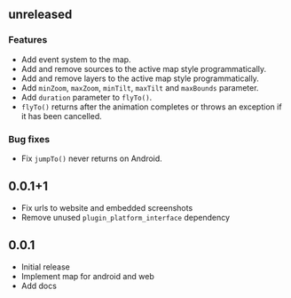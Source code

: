 ## unreleased

### Features

- Add event system to the map.
- Add and remove sources to the active map style programmatically.
- Add and remove layers to the active map style programmatically.
- Add `minZoom`, `maxZoom`, `minTilt`, `maxTilt` and `maxBounds` parameter.
- Add `duration` parameter to `flyTo()`.
- `flyTo()` returns after the animation completes or throws an exception if it
  has been cancelled.

### Bug fixes

- Fix `jumpTo()` never returns on Android.

## 0.0.1+1

- Fix urls to website and embedded screenshots
- Remove unused `plugin_platform_interface` dependency

## 0.0.1

- Initial release
- Implement map for android and web
- Add docs
